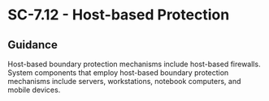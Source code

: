 # SC-7.12 - Host-based Protection
## Guidance
Host-based boundary protection mechanisms include host-based firewalls. System components that employ host-based boundary protection mechanisms include servers, workstations, notebook computers, and mobile devices.